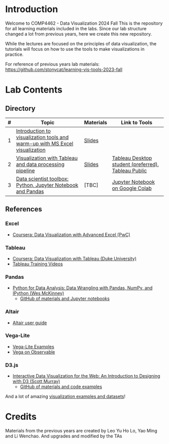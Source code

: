 # Introduction
Welcome to COMP4462 - Data Visualization 2024 Fall
This is the repository for all learning materials included in the labs. Since our lab structure changed a lot from previous years, here we create this new repository.

While the lectures are focused on the principles of data visualization, the tutorials will focus on how to use the tools to make visualizations in practice.

For reference of previous years lab materials: 
https://github.com/stonycat/learning-vis-tools-2023-fall

# Lab Contents
## Directory

| # | Topic | Materials | Link to Tools |
| - | - | - | - |
| 1 | [Introduction to visualization tools and warm-up with MS Excel visualization](./tutorial01) | [Slides](https://shorturl.at/h5S3C) ||
| 2 | [Visualization with Tableau and data processing pipeline](./tutorial02) | [Slides](./tutorial02/T02_Data-processing-and-Tableau-2024F.pdf) |  [Tableau Desktop student (preferred)](https://www.tableau.com/academic/students), [Tableau Public](https://public.tableau.com) |
| 3 | [Data scientist toolbox: Python, Jupyter Notebook and Pandas](./tutorial03) | [TBC] |  [Jupyter Notebook on Google Colab](https://colab.research.google.com/drive/1hyR5K1ra61Z5qZwDSElhEHW-C6vuoTzz?usp=sharing) |

## References

### Excel
- [Coursera: Data Visualization with Advanced Excel (PwC)](https://www.coursera.org/learn/advanced-excel)

### Tableau
- [Coursera: Data Visualization with Tableau (Duke University)](https://www.coursera.org/learn/analytics-tableau)
- [Tableau Training Videos](https://www.tableau.com/learn/training)

### Pandas
- [Python for Data Analysis: Data Wrangling with Pandas, NumPy, and IPython (Wes McKinney)](https://www.amazon.com/dp/1449319793)
  - [GitHub of materials and Jupyter notebooks](https://github.com/wesm/pydata-book)

### Altair
- [Altair user guide](https://altair-viz.github.io/user_guide/data.html)

### Vega-Lite
- [Vega-Lite Examples](https://vega.github.io/vega-lite/examples/)
- [Vega on Observable](https://observablehq.com/@vega)

### D3.js
- [Interactive Data Visualization for the Web: An Introduction to Designing with D3 (Scott Murray)](https://alignedleft.com/work/d3-book-2e)
  - [GitHub of materials and code examples](https://github.com/alignedleft/d3-book)

And a lot of amazing [visualization examples and datasets](./tutorial03)!

# Credits
Materials from the previous years are created by Leo Yu Ho Lo, Yao Ming and Li Wenchao.
And upgrades and modified by the TAs
